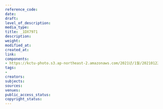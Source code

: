 ```yaml
---
reference_code: 
date: 
draft: 
level_of_description: 
media_type: 
title: _1DX7971
description: 
weight: 
modified_at: 
created_at: 
link: 
components:
- https://kctu-photo.s3.ap-northeast-2.amazonaws.com/2021년/1월/20210122_김진숙+보도행진+희망뚜벅이+20일차/_1DX7971.jpg
tags:
- 
creators: 
subjects: 
sources: 
venues: 
public_access_status: 
copyright_status: 
---
```

